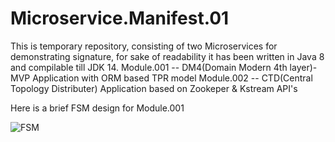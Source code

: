 # Microservice.Manifest.01
This is temporary repository, consisting of two Microservices for demonstrating signature, for sake of readability it has been written in Java 8 and compilable till JDK 14.
Module.001 -- DM4(Domain Modern 4th layer)-MVP Application with ORM based TPR model
Module.002 -- CTD(Central Topology Distributer) Application based on Zookeper & Kstream API's

Here is a brief FSM design for Module.001

![FSM](https://github.com/Mikaell-Amidi/Microservice.Manifest.01/assets/82368245/649885ef-4935-46e6-904d-f6e30a891b63)
